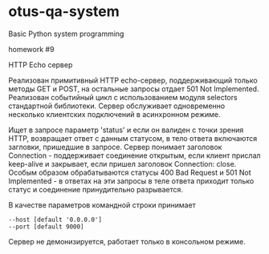 # otus-qa-system
Basic Python system programming

homework #9

HTTP Echo сервер

Реализован примитивный HTTP echo-сервер, поддерживающий только методы GET и POST,
на остальные запросы отдает 501 Not Implemented. Реализован событийный цикл с
использованием модуля selectors стандартной библиотеки. Сервер обслуживает одновременно
несколько клиентских подключений в асинхронном режиме.

Ищет в запросе параметр 'status' и если он валиден с точки зрения HTTP, возвращает ответ с данным статусом,
в тело ответа включаются загловки, пришедшие в запросе. Сервер понимает заголовок Connection -
поддерживает соединение открытым, если клиент прислал keep-alive и закрывает, если пришел заголовок
Connection: close. Особым образом обрабатываются статусы 400 Bad Request и 501 Not Implemented -
в ответах на эти запросы в теле ответа приходит только статус и соединение принудительно разрывается.

В качестве параметров командной строки принимает

    --host [default '0.0.0.0']
    --port [default 9000]

Сервер не демонизируется, работает только в консольном режиме.
